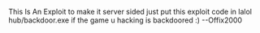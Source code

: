 This Is An Exploit to make it server sided just put this exploit code in lalol hub/backdoor.exe if the game u hacking is backdoored :) 
                                           --Offix2000
